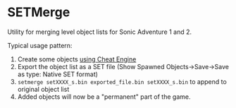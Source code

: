SETMerge
========

Utility for merging level object lists for Sonic Adventure 1 and 2.

Typical usage pattern:

1. Create some objects [using Cheat Engine](https://github.com/flarn2006/SA2CheatTable)
2. Export the object list as a SET file (Show Spawned Objects->Save->Save as type: Native SET format)
3. `setmerge setXXXX_s.bin exported_file.bin setXXXX_s.bin` to append to original object list
4. Added objects will now be a "permanent" part of the game.

